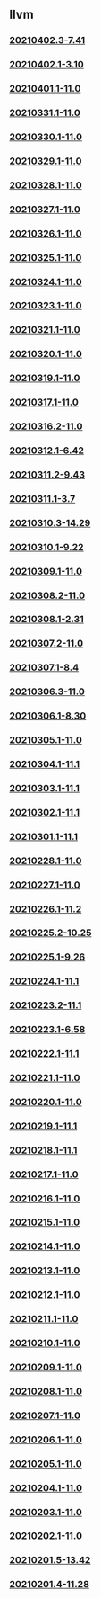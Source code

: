 ## llvm

### [20210402.3-7.41](20210402.3-7.41/index.html)
### [20210402.1-3.10](20210402.1-3.10/index.html)
### [20210401.1-11.0](20210401.1-11.0/index.html)
### [20210331.1-11.0](20210331.1-11.0/index.html)
### [20210330.1-11.0](20210330.1-11.0/index.html)
### [20210329.1-11.0](20210329.1-11.0/index.html)
### [20210328.1-11.0](20210328.1-11.0/index.html)
### [20210327.1-11.0](20210327.1-11.0/index.html)
### [20210326.1-11.0](20210326.1-11.0/index.html)
### [20210325.1-11.0](20210325.1-11.0/index.html)
### [20210324.1-11.0](20210324.1-11.0/index.html)
### [20210323.1-11.0](20210323.1-11.0/index.html)
### [20210321.1-11.0](20210321.1-11.0/index.html)
### [20210320.1-11.0](20210320.1-11.0/index.html)
### [20210319.1-11.0](20210319.1-11.0/index.html)
### [20210317.1-11.0](20210317.1-11.0/index.html)
### [20210316.2-11.0](20210316.2-11.0/index.html)
### [20210312.1-6.42](20210312.1-6.42/index.html)
### [20210311.2-9.43](20210311.2-9.43/index.html)
### [20210311.1-3.7](20210311.1-3.7/index.html)
### [20210310.3-14.29](20210310.3-14.29/index.html)
### [20210310.1-9.22](20210310.1-9.22/index.html)
### [20210309.1-11.0](20210309.1-11.0/index.html)
### [20210308.2-11.0](20210308.2-11.0/index.html)
### [20210308.1-2.31](20210308.1-2.31/index.html)
### [20210307.2-11.0](20210307.2-11.0/index.html)
### [20210307.1-8.4](20210307.1-8.4/index.html)
### [20210306.3-11.0](20210306.3-11.0/index.html)
### [20210306.1-8.30](20210306.1-8.30/index.html)
### [20210305.1-11.0](20210305.1-11.0/index.html)
### [20210304.1-11.1](20210304.1-11.1/index.html)
### [20210303.1-11.1](20210303.1-11.1/index.html)
### [20210302.1-11.1](20210302.1-11.1/index.html)
### [20210301.1-11.1](20210301.1-11.1/index.html)
### [20210228.1-11.0](20210228.1-11.0/index.html)
### [20210227.1-11.0](20210227.1-11.0/index.html)
### [20210226.1-11.2](20210226.1-11.2/index.html)
### [20210225.2-10.25](20210225.2-10.25/index.html)
### [20210225.1-9.26](20210225.1-9.26/index.html)
### [20210224.1-11.1](20210224.1-11.1/index.html)
### [20210223.2-11.1](20210223.2-11.1/index.html)
### [20210223.1-6.58](20210223.1-6.58/index.html)
### [20210222.1-11.1](20210222.1-11.1/index.html)
### [20210221.1-11.0](20210221.1-11.0/index.html)
### [20210220.1-11.0](20210220.1-11.0/index.html)
### [20210219.1-11.1](20210219.1-11.1/index.html)
### [20210218.1-11.1](20210218.1-11.1/index.html)
### [20210217.1-11.0](20210217.1-11.0/index.html)
### [20210216.1-11.0](20210216.1-11.0/index.html)
### [20210215.1-11.0](20210215.1-11.0/index.html)
### [20210214.1-11.0](20210214.1-11.0/index.html)
### [20210213.1-11.0](20210213.1-11.0/index.html)
### [20210212.1-11.0](20210212.1-11.0/index.html)
### [20210211.1-11.0](20210211.1-11.0/index.html)
### [20210210.1-11.0](20210210.1-11.0/index.html)
### [20210209.1-11.0](20210209.1-11.0/index.html)
### [20210208.1-11.0](20210208.1-11.0/index.html)
### [20210207.1-11.0](20210207.1-11.0/index.html)
### [20210206.1-11.0](20210206.1-11.0/index.html)
### [20210205.1-11.0](20210205.1-11.0/index.html)
### [20210204.1-11.0](20210204.1-11.0/index.html)
### [20210203.1-11.0](20210203.1-11.0/index.html)
### [20210202.1-11.0](20210202.1-11.0/index.html)
### [20210201.5-13.42](20210201.5-13.42/index.html)
### [20210201.4-11.28](20210201.4-11.28/index.html)

